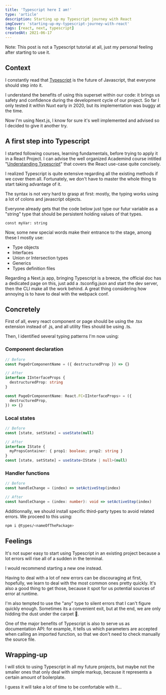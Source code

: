 ```yaml
---
title: 'Typescript here I am!'
type: 'article'
description: Starting up my Typescript journey with React
imgCover: 'starting-up-my-typescript-journey-with-react'
tags: [react, next, typescript]
createdAt: 2021-06-17
---
```


Note: This post is not a Typescript tutorial at all, just my personal feeling after starting to use it.

## Context

I constantly read that [Typescript](https://www.typescriptlang.org/) is the future of Javascript, that everyone should step into it.

I understand the benefits of using this superset within our code: it brings us safety and confidence during the development cycle of our project. So far I only tested it within Nuxt early in 2020, but its implementation was buggy at the time.

Now I'm using Next.js, I know for sure it's well implemented and advised so I decided to give it another try.

## A first step into Typescript

I started following courses, learning fundamentals, before trying to apply it in a React Project. I can advise the well organized Academind course intitled "[Understanding Typescript](https://pro.academind.com/p/understanding-typescript)" that covers the React use-case quite concisely.

I realized Typescript is quite extensive regarding all the existing methods if we cover them all. Fortunately, we don't have to master the whole thing to start taking advantage of it.

The syntax is not very hard to grasp at first: mostly, the typing works using a lot of colons and javascript objects.

Everyone already gets that the code below just type our futur variable as a "string" type that should be persistent holding values of that types.

```
const myVar: string
```

Now, some new special words make their entrance to the stage, among these I mostly use:

- Type objects
- Interfaces
- Union or Intersection types
- Generics
- Types definition files

Regarding a Next.js app, bringing Typescript is a breeze, the official doc has a dedicated page on this, just add a .tsconfig.json and start the dev server, then the CLI make all the work behind. A great thing considering how annoying is to have to deal with the webpack conf.

## Concretely

First of all, every react component or page should be using the .tsx extension instead of .js, and all utility files should be using .ts.

Then, I identified several typing patterns I'm now using:

### Component declaration

```ts
// Before
const PageOrComponentName = ({ destructuredProp }) => {}

// After
interface IInterfaceProps {
  destructuredProp: string
}

const PageOrComponentName: React.FC<IInterfaceProps> = ({
  destructuredProp,
}) => {}
```

### Local states

```ts
// Before
const [state, setState] = useState(null)

// After
interface IState {
  myPropsContainer: { prop1: boolean; prop2: string }
}
const [state, setState] = useState<IState | null>(null)
```

### Handler functions

```ts
// Before
const handleChange = (index) => setActiveStep(index)

// After
const handleChange = (index: number): void => setActiveStep(index)
```

Additionnally, we should install specific third-party types to avoid related errors. We proceed to this using:

```bash
npm i @types/<nameOfThePackage>
```

## Feelings

It's not super easy to start using Typescript in an existing project because a lot errors will rise all of a sudden in the terminal.

I would recommend starting a new one instead.

Having to deal with a lot of new errors can be discouraging at first, hopefully, we learn to deal with the most common ones pretty quickly. It's also a good thing to get those, because it spot for us potential sources of error at runtime.

I'm also tempted to use the "any" type to silent errors that I can't figure quickly enough. Sometimes its a convenient exit, but at the end, we are only hidding the dust under the carpet 🤫.

One of the major benefits of Typescript is also to serve us as documentation API: for example, it tells us which parameters are accepted when calling an imported function, so that we don't need to check manually the source file.

## Wrapping-up

I will stick to using Typescript in all my future projects, but maybe not the smaller ones that only deal with simple markup, because it represents a certain amount of boilerplate.

I guess it will take a lot of time to be comfortable with it...
